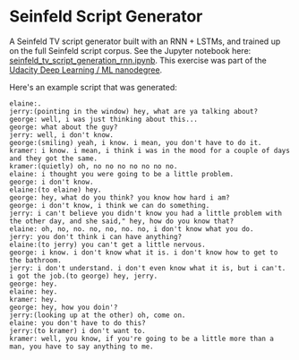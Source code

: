 # Seinfeld Script Generator

A Seinfeld TV script generator built with an RNN + LSTMs, and trained up on the full Seinfeld script corpus. See the Jupyter notebook here: [seinfeld_tv_script_generation_rnn.ipynb](seinfeld_tv_script_generation_rnn.ipynb). This exercise was part of the [Udacity Deep Learning / ML nanodegree](https://www.udacity.com/course/deep-learning-nanodegree--nd101).

Here's an example script that was generated:

```
elaine:.
jerry:(pointing in the window) hey, what are ya talking about?
george: well, i was just thinking about this...
george: what about the guy?
jerry: well, i don't know.
george:(smiling) yeah, i know. i mean, you don't have to do it.
kramer: i know. i mean, i think i was in the mood for a couple of days and they got the same.
kramer:(quietly) oh, no no no no no no no.
elaine: i thought you were going to be a little problem.
george: i don't know.
elaine:(to elaine) hey.
george: hey, what do you think? you know how hard i am?
george: i don't know, i think we can do something.
jerry: i can't believe you didn't know you had a little problem with the other day, and she said," hey, how do you know that?
elaine: oh, no, no. no, no, no. no, i don't know what you do.
jerry: you don't think i can have anything?
elaine:(to jerry) you can't get a little nervous.
george: i know. i don't know what it is. i don't know how to get to the bathroom.
jerry: i don't understand. i don't even know what it is, but i can't. i got the job.(to george) hey, jerry.
george: hey.
elaine: hey.
kramer: hey.
george: hey, how you doin'?
jerry:(looking up at the other) oh, come on.
elaine: you don't have to do this?
jerry:(to kramer) i don't want to.
kramer: well, you know, if you're going to be a little more than a man, you have to say anything to me.
```
